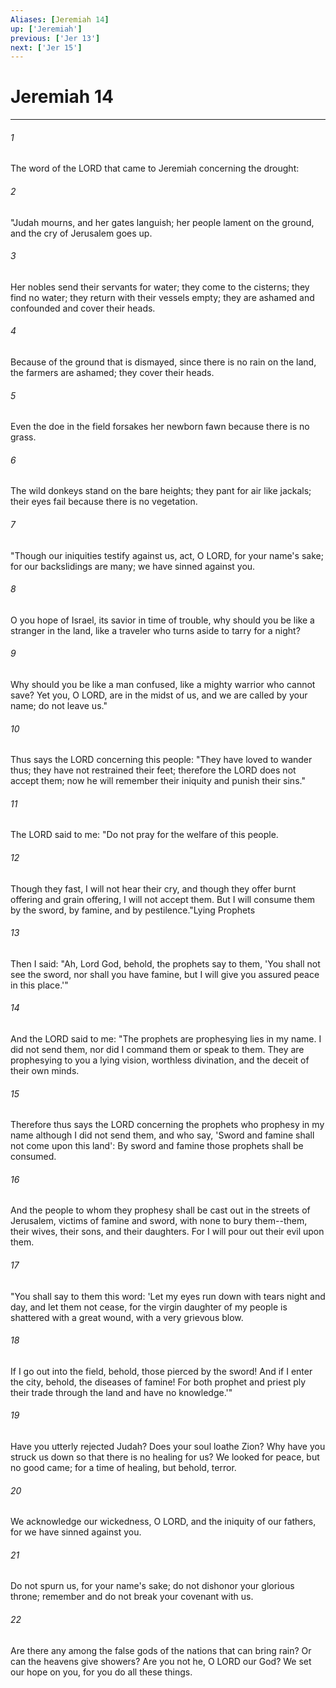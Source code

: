 ```yaml
---
Aliases: [Jeremiah 14]
up: ['Jeremiah']
previous: ['Jer 13']
next: ['Jer 15']
---
```

# Jeremiah 14
***



###### 1 
The word of the LORD that came to Jeremiah concerning the drought: 

###### 2 
"Judah mourns, and her gates languish; her people lament on the ground, and the cry of Jerusalem goes up. 

###### 3 
Her nobles send their servants for water; they come to the cisterns; they find no water; they return with their vessels empty; they are ashamed and confounded and cover their heads. 

###### 4 
Because of the ground that is dismayed, since there is no rain on the land, the farmers are ashamed; they cover their heads. 

###### 5 
Even the doe in the field forsakes her newborn fawn because there is no grass. 

###### 6 
The wild donkeys stand on the bare heights; they pant for air like jackals; their eyes fail because there is no vegetation. 

###### 7 
"Though our iniquities testify against us, act, O LORD, for your name's sake; for our backslidings are many; we have sinned against you. 

###### 8 
O you hope of Israel, its savior in time of trouble, why should you be like a stranger in the land, like a traveler who turns aside to tarry for a night? 

###### 9 
Why should you be like a man confused, like a mighty warrior who cannot save? Yet you, O LORD, are in the midst of us, and we are called by your name; do not leave us." 

###### 10 
Thus says the LORD concerning this people: "They have loved to wander thus; they have not restrained their feet; therefore the LORD does not accept them; now he will remember their iniquity and punish their sins." 

###### 11 
The LORD said to me: "Do not pray for the welfare of this people. 

###### 12 
Though they fast, I will not hear their cry, and though they offer burnt offering and grain offering, I will not accept them. But I will consume them by the sword, by famine, and by pestilence."Lying Prophets 

###### 13 
Then I said: "Ah, Lord God, behold, the prophets say to them, 'You shall not see the sword, nor shall you have famine, but I will give you assured peace in this place.'" 

###### 14 
And the LORD said to me: "The prophets are prophesying lies in my name. I did not send them, nor did I command them or speak to them. They are prophesying to you a lying vision, worthless divination, and the deceit of their own minds. 

###### 15 
Therefore thus says the LORD concerning the prophets who prophesy in my name although I did not send them, and who say, 'Sword and famine shall not come upon this land': By sword and famine those prophets shall be consumed. 

###### 16 
And the people to whom they prophesy shall be cast out in the streets of Jerusalem, victims of famine and sword, with none to bury them--them, their wives, their sons, and their daughters. For I will pour out their evil upon them. 

###### 17 
"You shall say to them this word: 'Let my eyes run down with tears night and day, and let them not cease, for the virgin daughter of my people is shattered with a great wound, with a very grievous blow. 

###### 18 
If I go out into the field, behold, those pierced by the sword! And if I enter the city, behold, the diseases of famine! For both prophet and priest ply their trade through the land and have no knowledge.'" 

###### 19 
Have you utterly rejected Judah? Does your soul loathe Zion? Why have you struck us down so that there is no healing for us? We looked for peace, but no good came; for a time of healing, but behold, terror. 

###### 20 
We acknowledge our wickedness, O LORD, and the iniquity of our fathers, for we have sinned against you. 

###### 21 
Do not spurn us, for your name's sake; do not dishonor your glorious throne; remember and do not break your covenant with us. 

###### 22 
Are there any among the false gods of the nations that can bring rain? Or can the heavens give showers? Are you not he, O LORD our God? We set our hope on you, for you do all these things.
